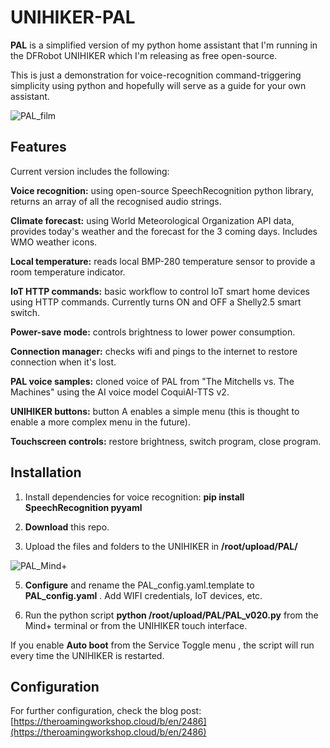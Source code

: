# UNIHIKER-PAL

**PAL** is a simplified version of my python home assistant that I'm running in the DFRobot UNIHIKER which I'm releasing as free open-source.

This is just a demonstration for voice-recognition command-triggering simplicity using python and hopefully will serve as a guide for your own assistant.

![PAL_film](https://github.com/TheRoam/UNIHIKER-PAL/assets/63456390/8375603a-eb11-443d-ac79-f1a8a2a0c3f1)

## Features

Current version includes the following:

**Voice recognition:** using open-source SpeechRecognition python library, returns an array of all the recognised audio strings.

**Climate forecast:** using World Meteorological Organization API data, provides today's weather and the forecast for the 3 coming days. Includes WMO weather icons.

**Local temperature:** reads local BMP-280 temperature sensor to provide a room temperature indicator.

**IoT HTTP commands:** basic workflow to control IoT smart home devices using HTTP commands. Currently turns ON and OFF a Shelly2.5 smart switch.

**Power-save mode:** controls brightness to lower power consumption.

**Connection manager:** checks wifi and pings to the internet to restore connection when it's lost.

**PAL voice samples:** cloned voice of PAL from "The Mitchells vs. The Machines" using the AI voice model CoquiAI-TTS v2.

**UNIHIKER buttons:** button A enables a simple menu (this is thought to enable a more complex menu in the future).

**Touchscreen controls:** restore brightness, switch program, close program.

## Installation

1. Install dependencies for voice recognition:
**pip install SpeechRecognition pyyaml**

2. **Download** this repo.

3. Upload the files and folders to the UNIHIKER in **/root/upload/PAL/**

![PAL_Mind+](https://github.com/user-attachments/assets/646dcab9-4072-4f74-a407-9e3629b8a2e1)

5. **Configure** and rename the PAL_config.yaml.template to **PAL_config.yaml** . Add WIFI credentials, IoT devices, etc.

6. Run the python script **python /root/upload/PAL/PAL_v020.py** from the Mind+ terminal or from the UNIHIKER touch interface.

If you enable **Auto boot** from the Service Toggle menu , the script will run every time the UNIHIKER is restarted. 

## Configuration

For further configuration, check the blog post:
[https://theroamingworkshop.cloud/b/en/2486](https://theroamingworkshop.cloud/b/en/2486)
